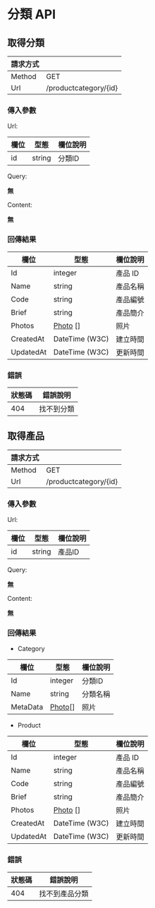 # 分類 API

## 取得分類

|請求方式||
|--------|-----|
| Method | GET |
| Url    | /productcategory/{id} |

### 傳入參數

Url:

| 欄位  | 型態 | 欄位說明 |
|-------|------| -------- |
| id  | string | 分類ID |


Query:

**無**

Content:

**無**

### 回傳結果
| 欄位  | 型態 | 欄位說明 |
|-------|------|----------|
| Id | integer | 產品 ID |
| Name | string | 產品名稱 |
| Code | string | 產品編號 |
| Brief | string | 產品簡介 |
| Photos | [Photo](Photo.md) [] | 照片 |
| CreatedAt | DateTime (W3C) | 建立時間 |
| UpdatedAt | DateTime (W3C) | 更新時間 |

### 錯誤
| 狀態碼  | 錯誤說明 |
|---------|----------|
|404| 找不到分類 |



## 取得產品

|請求方式||
|--------|-----|
| Method | GET |
| Url    | /productcategory/{id} |

### 傳入參數

Url:

| 欄位  | 型態 | 欄位說明 |
|-------|------|--------- |
| id  | string | 產品ID |


Query:

**無**

Content:

**無**

### 回傳結果
+ Category

|欄位|型態|欄位說明|
|----|----|--------|
| Id | integer | 分類ID |
| Name | string | 分類名稱 |
| MetaData | [Photo](Photo.md)[] | 照片 |

+ Product

| 欄位  | 型態 | 欄位說明 |
|-------|------|----------|
| Id | integer | 產品 ID |
| Name | string | 產品名稱 |
| Code | string | 產品編號 |
| Brief | string | 產品簡介 |
| Photos | [Photo](Photo.md) [] | 照片 |
| CreatedAt | DateTime (W3C) | 建立時間 |
| UpdatedAt | DateTime (W3C) | 更新時間 |

### 錯誤
| 狀態碼  | 錯誤說明 |
|---------|----------|
|404| 找不到產品分類 |
